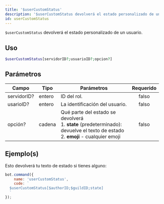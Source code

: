 ```yaml
---
title: '$userCustomStatus'
description: '$userCustomStatus devolverá el estado personalizado de un usuario.'
id: userCustomStatus
---
```


`$userCustomStatus` devolverá el estado personalizado de un usuario.

## Uso

```php
$userCustomStatus[servidorID?;usuarioID?;opcion?]
```

## Parámetros

| Campo       | Tipo   | Parámetros                                                                                                                                            | Requerido |
| ----------- | ------ | ----------------------------------------------------------------------------------------------------------------------------------------------------- |:---------:|
| servidorID? | entero | ID del rol.                                                                                                                                           |   falso   |
| usarioID?   | entero | La identificación del usuario.                                                                                                                        |   falso   |
| opción?     | cadena | Qué parte del estado se devolverá <br /> 1. **state** (predeterminado): devuelve el texto de estado <br /> 2. **emoji** - cualquier emoji |   falso   |

## Ejemplo(s)

Esto devolverá tu texto de estado si tienes alguno:

```javascript
bot.command({
    name: 'userCustomStatus',
    code: `
  $userCustomStatus[$authorID;$guildID;state]
  `
});
```
